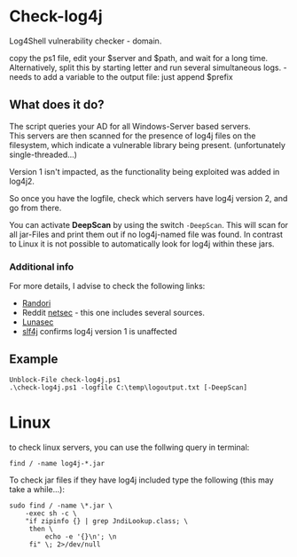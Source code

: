 # Check-log4j
Log4Shell vulnerability checker - domain.

copy the ps1 file, edit your $server and $path, and wait for a long time.
Alternatively, split this by starting letter and run several simultaneous logs. - needs to add a variable to the output file: just append $prefix

## What does it do?

The script queries your AD for all Windows-Server based servers. <br/>
This servers are then scanned for the presence of log4j files on the filesystem, which indicate a vulnerable library being present.
(unfortunately single-threaded...)

Version 1 isn't impacted, as the functionality being exploited was added in log4j2.

So once you have the logfile, check which servers have log4j version 2, and go from there. <br/>

You can activate **DeepScan** by using the switch `-DeepScan`. This will scan for all jar-Files and print them out if no log4j-named file was found. In contrast to Linux it is not possible to automatically look for log4j within these jars. 

### Additional info
For more details, I advise to check the following links:
* [Randori](https://www.randori.com/blog/cve-2021-44228/)
* Reddit [netsec](https://www.reddit.com/r/netsec/comments/rcwws9/rce_0day_exploit_found_in_log4j_a_popular_java/) - this one includes several sources.
* [Lunasec](https://log4shell.com/)
* [slf4j](http://slf4j.org/log4shell.html) confirms log4j version 1 is unaffected

## Example

```
Unblock-File check-log4j.ps1
.\check-log4j.ps1 -logfile C:\temp\logoutput.txt [-DeepScan]
```

# Linux
to check linux servers, you can use the follwing query in terminal:

```
find / -name log4j-*.jar
```

To check jar files if they have log4j included type the following (this may take a while...):

```
sudo find / -name \*.jar \
	-exec sh -c \
	"if zipinfo {} | grep JndiLookup.class; \
	 then \
	     echo -e '{}\n'; \n
	 fi" \; 2>/dev/null
```
